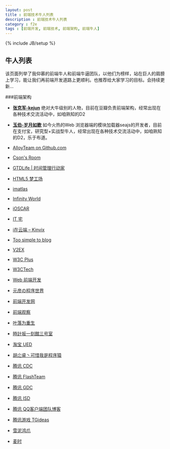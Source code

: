 ```yaml
---
layout: post
title : 前端技术牛人列表
description : 前端技术牛人列表
category : f2e
tags : [前端开发, 前端技术, 前端架构, 前端牛人]
---
```

{% include JB/setup %}

## 牛人列表 ##
该页面列举了我仰慕的前端牛人和前端牛逼团队，以他们为榜样，站在巨人的肩膀上学习，能让我们再前端开发道路上更顺利。也推荐给大家学习的目标。会持续更新...

###前端架构
* **[张克军-kejun](http://hikejun.com/blog/)**
绝对大牛级别的人物，目前在豆瓣负责前端架构，经常出现在各种技术交流活动中，如咱熟知的D2

* **[玉伯-岁月如歌](http://lifesinger.wordpress.com/)**
如今火热的Web 浏览器端的模块加载器seajs的开发者，目前在支付宝，研究型+实战型牛人，经常出现在各种技术交流活动中，如咱熟知的D2，乐于布道。

* [AlloyTeam on Github.com](http://alloyteam.github.com/)
* [Cson's Room](http://cnblogs.com/Cson/)
* [GTDLife | 时间管理行动家](http://www.gtdlife.com/)
* [HTML5 梦工场](http://www.html5dw.com/)
* [imatlas](http://imatlas.com)
* [Infinity World](http://blog.biqing.me/)
* [iOSCAR](http://oscartong.tumblr.com/)
* [IT 宅](http://www.itzhai.com/)
* [i在云端 – Kinvix](http://Kinvix.AlloyTeam.com)
* [Too simple to blog](http://duwei.herokuapp.com/)
* [V2EX](http://www.v2ex.com/)
* [W3C Plus](http://www.w3cplus.com/)
* [W3CTech](http://www.w3ctech.com/)
* [Web 前端开发](http://www.css88.com)
* [元彦の程序世界](http://madscript.com/)
* [前端开发网](http://www.html6game.com/)
* [前端观察](http://www.qianduan.net/)
* [叶落为重生](http://hongru.cnblogs.com/)
* [時計坂一刻館三号室](http://www.quchao.com/)
* [淘宝 UED](http://ued.taobao.com/)
* [胡尐睿丶可惜我是程序猿](http://www.cnblogs.com/hooray/)
* [腾讯 CDC](http://cdc.tencent.com)
* [腾讯 FlashTeam](http://flashteam.tencent.com/)
* [腾讯 GDC](http://gdc.qq.com)
* [腾讯 ISD](http://isd.tencent.com/)
* [腾讯 QQ客户端团队博客](http://impd.tencent.com/)
* [腾讯游戏 TGideas](http://tgideas.qq.com/)
* [雪泥鸿爪](http://blog.lifeclaw.com)
* [麦时](http://www.wheattime.com/)